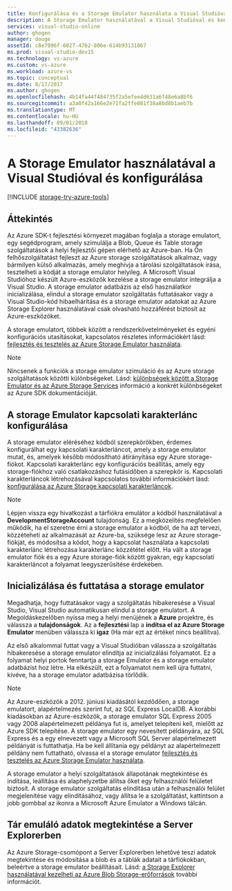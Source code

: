 ```yaml
---
title: Konfigurálása és a Storage Emulator használata a Visual Studióval |} A Microsoft Docs
description: A Storage Emulator használatával a Visual Studióval és konfigurálása
services: visual-studio-online
author: ghogen
manager: douge
assetId: c8e7996f-6027-4762-806e-614b93131867
ms.prod: visual-studio-dev15
ms.technology: vs-azure
ms.custom: vs-azure
ms.workload: azure-vs
ms.topic: conceptual
ms.date: 8/17/2017
ms.author: ghogen
ms.openlocfilehash: 4b14fa44f484735f2a5efee4d631a6f48e6a8bf6
ms.sourcegitcommit: a3a0f42a166e2e71fa2ffe081f38a8bd8b1aeb7b
ms.translationtype: MT
ms.contentlocale: hu-HU
ms.lasthandoff: 09/01/2018
ms.locfileid: "43382636"
---
```

# <a name="configuring-and-using-the-storage-emulator-with-visual-studio"></a>A Storage Emulator használatával a Visual Studióval és konfigurálása
[!INCLUDE [storage-try-azure-tools](../includes/storage-try-azure-tools.md)]

## <a name="overview"></a>Áttekintés
Az Azure SDK-t fejlesztési környezet magában foglalja a storage emulatort, egy segédprogram, amely szimulálja a Blob, Queue és Table storage szolgáltatások a helyi fejlesztői gépen elérhető az Azure-ban. Ha Ön felhőszolgáltatást fejleszt az Azure storage szolgáltatások alkalmaz, vagy bármilyen külső alkalmazás, amely meghívja a tárolási szolgáltatások írása, tesztelheti a kódját a storage emulator helyileg. A Microsoft Visual Studióhoz készült Azure-eszközök kezelése a storage emulator integrálja a Visual Studio. A storage emulator adatbázis az első használatkor inicializálása, elindul a storage emulator szolgáltatás futtatásakor vagy a Visual Studio-kód hibaelhárítása és a storage emulator adatokat az Azure Storage Explorer használatával csak olvasható hozzáférést biztosít az Azure-eszközöket.

A storage emulatort, többek között a rendszerkövetelményeket és egyéni konfigurációs utasításokat, kapcsolatos részletes információkért lásd: [fejlesztés és tesztelés az Azure Storage Emulator használata](storage/common/storage-use-emulator.md).

> [!NOTE]
> Nincsenek a funkciók a storage emulator szimuláció és az Azure storage szolgáltatások közötti különbségeket. Lásd: [különbségek között a Storage Emulator és az Azure Storage Services](storage/common/storage-use-emulator.md) információ a konkrét különbségeket az Azure SDK dokumentációját.
> 
> 

## <a name="configuring-a-connection-string-for-the-storage-emulator"></a>A storage Emulator kapcsolati karakterlánc konfigurálása
A storage emulator eléréséhez kódból szerepkörökben, érdemes konfigurálhat egy kapcsolati karakterláncot, amely a storage emulator mutat, és, amelyek később módosítható átirányítása egy Azure storage-fiókot. Kapcsolati karakterlánc egy konfigurációs beállítás, amely egy storage-fiókhoz való csatlakozáshoz futásidőben a szerepkör is. Kapcsolati karakterláncok létrehozásával kapcsolatos további információkért lásd: [konfigurálása az Azure Storage kapcsolati karakterláncok](/azure/storage/common/storage-configure-connection-string).

> [!NOTE]
> Lépjen vissza egy hivatkozást a tárfiókra emulátor a kódból használatával a **DevelopmentStorageAccount** tulajdonság. Ez a megközelítés megfelelően működik, ha el szeretne érni a storage emulator a kódból, de ha azt tervezi, közzéteheti az alkalmazását az Azure-ba, szüksége lesz az Azure storage-fiókját, és módosítsa a kódot, hogy a kapcsolat használata a kapcsolati karakterlánc létrehozása karakterlánc közzététel előtt. Ha vált a storage emulator fiók és a egy Azure storage-fiók között gyakran, egy kapcsolati karakterláncot a folyamat leegyszerűsítése érdekében.
> 
> 

## <a name="initializing-and-running-the-storage-emulator"></a>Inicializálása és futtatása a storage emulator
Megadhatja, hogy futtatásakor vagy a szolgáltatás hibakeresése a Visual Studio, Visual Studio automatikusan elindul a storage emulatort. A Megoldáskezelőben nyissa meg a helyi menüjének a **Azure** projektre, és válassza a **tulajdonságok**. Az a **fejlesztési** lap a **indítsa el az Azure Storage Emulator** menüben válassza ki **igaz** (Ha már ezt az értéket nincs beállítva).

Az első alkalommal futtat vagy a Visual Studióban válassza a szolgáltatás hibakeresése a storage emulator elindítja az inicializálási folyamatot. Ez a folyamat helyi portok fenntartja a storage Emulator és a storage emulator adatbázist hoz létre. Ha elkészült, ezt a folyamatot nem kell újra futtatni, kivéve, ha a storage emulator adatbázisa törlődik.

> [!NOTE]
> Az Azure-eszközök a 2012. júniusi kiadásától kezdődően, a storage emulatort, alapértelmezés szerint fut, az SQL Express LocalDB. A korábbi kiadásokban az Azure-eszközök, a storage emulator SQL Express 2005 vagy 2008 alapértelmezett példánya fut is, amelyet telepíteni kell, mielőtt az Azure SDK telepítése. A storage emulator egy nevesített példányára, az SQL Express és a egy elnevezett vagy a Microsoft SQL Server alapértelmezett példányát is futtathatja. Ha be kell állítania egy példányt az alapértelmezett példány nem futtatható, olvassa el a storage emulator [fejlesztés és tesztelés az Azure Storage Emulator használata](storage/common/storage-use-emulator.md).
> 
> 

A storage emulator a helyi szolgáltatások állapotának megtekintése és indítása, leállítása és alaphelyzetbe állítsa őket egy felhasználói felületet biztosít. A storage emulator szolgáltatás elindítása után a felhasználói felület megjelenítése vagy elindításához, vagy állítsa le a szolgáltatást, kattintson a jobb gombbal az ikonra a Microsoft Azure Emulator a Windows tálcán.

## <a name="viewing-storage-emulator-data-in-server-explorer"></a>Tár emuláló adatok megtekintése a Server Explorerben
Az Azure Storage-csomópont a Server Explorerben lehetővé teszi adatok megtekintése és módosítása a blob és a táblák adatait a tárfiókokban, beleértve a storage emulator beállításait. Lásd: [a Storage Explorer használatával kezelheti az Azure Blob Storage-erőforrások](https://docs.microsoft.com/azure/vs-azure-tools-storage-explorer-blobs) további információt.

